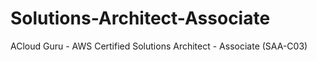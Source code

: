# Solutions-Architect-Associate
ACloud Guru - AWS Certified Solutions Architect - Associate (SAA-C03)
